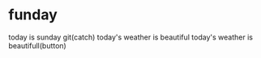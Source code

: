 # funday
today is sunday git(catch)
today's weather is beautiful
today's weather is beautifull(button)
